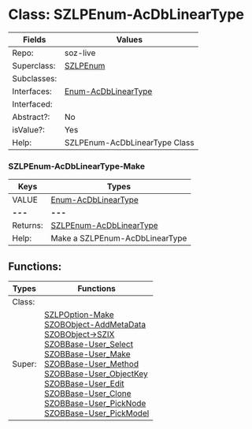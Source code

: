 
# Class:	SZLPEnum-AcDbLinearType

| Fields | Values |
| --------- | --------- |
| Repo: | soz-live |
| Superclass: | [SZLPEnum](SZLPEnum.html) |
| Subclasses: |  |
| Interfaces: | [Enum-AcDbLinearType](Enum-AcDbLinearType.html) |
| Interfaced: |  |
| Abstract?: | No |
| isValue?: | Yes |
| Help: | SZLPEnum-AcDbLinearType Class |

### SZLPEnum-AcDbLinearType-Make

| Keys | Types |
| --------- | --------- |
| VALUE | [Enum-AcDbLinearType](Enum-AcDbLinearType.html) |
| **---** | **---** |
| Returns: | [SZLPEnum-AcDbLinearType](SZLPEnum-AcDbLinearType.html) |
| Help: | Make a SZLPEnum-AcDbLinearType |


## Functions:

| Types | Functions |
| --------- | --------- |
| Class: |  |
| Super: | [SZLPOption-Make](SZLPOption.html) <br> [SZOBObject-AddMetaData](SZOBObject.html) <br> [SZOBObject->SZIX](SZOBObject.html) <br> [SZOBBase-User_Select](SZOBBase.html) <br> [SZOBBase-User_Make](SZOBBase.html) <br> [SZOBBase-User_Method](SZOBBase.html) <br> [SZOBBase-User_ObjectKey](SZOBBase.html) <br> [SZOBBase-User_Edit](SZOBBase.html) <br> [SZOBBase-User_Clone](SZOBBase.html) <br> [SZOBBase-User_PickNode](SZOBBase.html) <br> [SZOBBase-User_PickModel](SZOBBase.html) |


